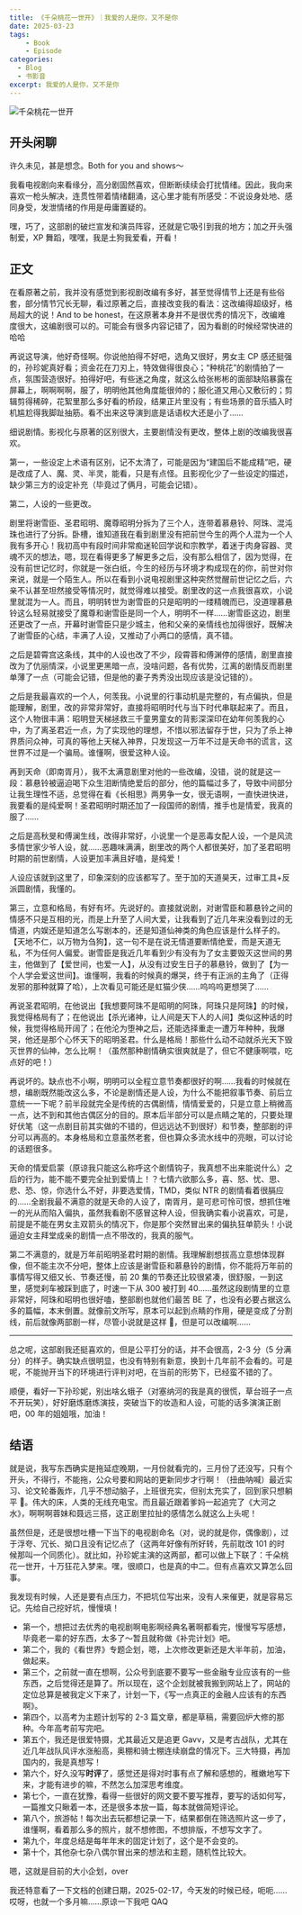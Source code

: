 ```yaml
---
title: 《千朵桃花一世开》｜我爱的人是你，又不是你
date: 2025-03-23
tags: 
	- Book
	- Episode
categories: 
  - Blog
  - 书影音
excerpt: 我爱的人是你，又不是你
---
```



![千朵桃花一世开](/images/千朵桃花一世开.jpg)

## 开头闲聊
许久未见，甚是想念。Both for you and shows～

我看电视剧向来看缘分，高分剧固然喜欢，但断断续续会打扰情绪。因此，我向来喜欢一枪头解决，连贯性带着情绪翻涌，这心里才能有所感受：不说设身处地、感同身受，发泄情绪的作用是毋庸置疑的。

嘿，巧了，这部剧的破烂宣发和演员阵容，还就是它吸引到我的地方；加之开头强制爱，XP 舞蹈，嘿嘿，我是土狗我爱看，开看！


## 正文
在看原著之前，我并没有感觉到影视剧改编有多好，甚至觉得情节上还是有些俗套，部分情节冗长无聊，看过原著之后，直接改变我的看法：这改编得超级好，格局超大的说！And to be honest，在这原著本身并不是很优秀的情况下，改编难度很大，这编剧很可以的。可能会有很多内容记错了，因为看剧的时候经常快进的哈哈

再说这导演，他好奇怪啊。你说他拍得不好吧，选角又很好，男女主 CP 感还挺强的，孙珍妮真好看；资金花在刀刃上，特效做得很良心；“种桃花”的剧情拍了一点，氛围营造很好。拍得好吧，有些迷之角度，就这么给张彬彬的面部缺陷暴露在屏幕上，啊啊啊啊，服了，明明他其他角度能很帅的；服化道又用心又敷衍的；剪辑剪得稀碎，花絮里那么多好看的桥段，结果正片里没有；有些场景的音乐插入时机尴尬得我脚趾抽筋。看不出来这导演到底是话语权大还是小了……

细说剧情。影视化与原著的区别很大，主要剧情没有更改，整体上剧的改编我很喜欢。

第一，一些设定上术语有区别，记不太清了，可能是因为“建国后不能成精”吧，硬是改成了人、魔、灵、半灵，能看，只是有点怪。且影视化少了一些设定的描述，缺少第三方的设定补充（毕竟过了俩月，可能会记错）。

第二，人设的一些更改。

剧里将谢雪臣、圣君昭明、魔尊昭明分拆为了三个人，连带着慕悬铃、阿珠、混沌珠也进行了分拆。卧槽，谁知道我在看到剧里没有把前世今生的两个人混为一个人我有多开心！我初高中有段时间非常痴迷轮回学说和宗教学，着迷于肉身容器、灵魂不灭的想法，嗯，现在看得更多了解更多之后，没有那么相信了，因为觉得，在没有前世记忆时，你就是一张白纸，今生的经历与环境才构成现在的你，前世对你来说，就是一个陌生人。所以在看到小说电视剧里这种突然觉醒前世记忆之后，六亲不认甚至坦然接受等情况时，就觉得难以接受。剧里改的这一点我很喜欢，小说里就混为一人。而且，明明转世为谢雪臣的只是昭明的一缕精魄而已，没道理慕悬铃这么轻易就接受了魔尊和谢雪臣是同一个人，明明不一样……谢雪臣这边，剧里还更改了一点，开幕时谢雪臣只是少城主，他和父亲的亲情线也加得很好，既解决了谢雪臣的心结，丰满了人设，又推动了小两口的感情，真不错。

之后是碧霄宫这条线，其中的人设也改了不少，段霄蓉和傅渊停的感情，剧里直接改为了伉丽情深，小说里更黑暗一点，没啥问题，各有优势，江离的剧情反而剧里单薄了一点（可能会记错，但是他的妻子秀秀没出现应该是没记错的）。

之后是我最喜欢的一个人，何羡我。小说里的行事动机是完整的，有点偏执，但是能理解，剧里，改的非常非常好，直接将昭明时代与当下时代串联起来了。而且，这个人物很丰满：昭明登天梯拯救三千童男童女的背影深深印在幼年何羡我的心中，为了离圣君近一点，为了实现他的理想，不惜以邪法留存于世，只为了杀上神界质问众神，可真的等他上天梯入神界，只发现这一万年不过是天命书的谎言，这世界不过是一个骗局。谁懂啊，很爱这种人设。

再到天命（即南胥月），我不太满意剧里对他的一些改编，没错，说的就是这一段：慕悬铃被逼迫喝下众生泪断情绝爱后的部分，他的篇幅过多了，导致中间部分让我生理性不适，总觉得在看《长相思》两男争一女，很无语啊，一直快进快进，我要看的是纯爱啊！圣君昭明时期还加了一段国师的剧情，推手也是情爱，我真的服了……

之后是高秋旻和傅澜生线，改得非常好，小说里一个是恶毒女配人设，一个是风流多情世家少爷人设，就……恶趣味满满，剧里改的两个人都很美好，加了圣君昭明时期的前世剧情，人设更加丰满且好嗑，是纯爱！

人设应该就到这里了，印象深刻的应该都写了。至于加的天道昊天，过审工具+反派圆剧情，我懂的。

第三，立意和格局，有好有坏。先说好的。直接就说剧，对谢雪臣和慕悬铃之间的情感不只是互相的光，而是上升至了人间大爱，让我看到了近几年来没看到过的无情道，内娱还是知道怎么写剧本的，还是知道仙神类的角色应该是什么样子的。【天地不仁，以万物为刍狗】，这一句不是在说无情道要断情绝爱，而是天道无私，不为任何人偏爱。谢雪臣是我近几年看到少有没有为了女主要毁灭这世间的男主，他做到了【爱世间，也爱一人】，从没有过安生日子的慕悬铃，做到了【为一个人学会爱这世间】。谁懂啊，我看的时候真的爆哭，终于有正派的主角了（正得发邪的那种就算了哈），上次看见可能还是虹猫少侠……呜呜呜更想哭了……

再说圣君昭明，在他说出【我想要阿珠不是昭明的阿珠，阿珠只是阿珠】的时候，我觉得格局有了；在他说出【杀光诸神，让人间是天下人的人间】类似这种话的时候，我觉得格局开阔了；在他沦为堕神之后，还能选择重走一遭万年种种，我爆哭，他还是那个心怀天下的昭明圣君。什么是格局！那些什么动不动就杀光天下毁灭世界的仙神，怎么比啊！（虽然那种剧情确实很爽就是了，但它不健康啊喂，吃点好的吧！）

再说坏的。缺点也不小啊，明明可以全程立意节奏都很好的啊……我看的时候就在想，编剧既然能改这么多，不论是剧情还是人设，为什么不能把叙事节奏、前后立意统一一下呢？前半段就完全是传统的古偶剧情，情情爱爱的，只是立意上稍微高一点，达不到和其他古偶区分的目的。原本后半部分可以是点睛之笔的，只要处理好伏笔（这一点剧目前其实做的不错的，但远远达不到很好）和节奏，整部剧的评分可以再高的。本身格局和立意虽然老套，但也算众多流水线中的亮眼，可以讨论的话题很多。

天命的情爱启蒙（原谅我只能这么称呼这个剧情钩子，我真想不出来能说什么）之后的行为，能不能不要完全扯到爱情上！？七情六欲那么多，喜、怒、忧、思、悲、恐、惊，你选什么不好，非要选爱情，TMD，类似 NTR 的剧情看着很膈应的……全剧我最不满意的就是天命的人设了，南胥月，是可悲可怜可恨，想抓住唯一的光从而陷入偏执，虽然我看剧不感冒这种人设，但我确实看小说喜欢，可是，前提是不能在男女主双箭头的情况下，你是那个突然冒出来的偏执狂单箭头！小说逼迫女主拜堂成亲的剧情一点不带改的，我真的服气。

第二不满意的，就是万年前昭明圣君时期的剧情。我理解剧想拔高立意想体现群像，但不能主次不分吧，整体上应该是谢雪臣和慕悬铃的剧情，你不能将万年前的事情写得又细又长、节奏还慢，前 20 集的节奏还比较很紧凑，很舒服，一到这里，感觉刹车被踩到底了，时速一下从 300 被打到 40……虽然这段剧情里的立意非常好，阿珠和昭明也很好嗑，整部剧也就他们最苦 BE 了，也没有必要占据这么多的篇幅，本末倒置。就像前文所写，原本可以起到点睛的作用，硬是变成了分割线，前后就像两部剧一样，尽管小说就是这样 💩，但是可以改编啊……

---
总之呢，这部剧我还挺喜欢的，但是公平打分的话，并不会很高，2-3 分（5 分满分）的样子。确实缺点很明显，也没有特别有新意，换到十几年前不会看的。可是呢，不能抛开当下的环境进行评判对吧，在当前的形势下，已经蛮不错的了。

顺便，看好一下孙珍妮，别出啥幺蛾子（对塞纳河的我是真的很慌，草台班子一点不开玩笑），好好磨炼磨炼演技，突破当下的妆造和人设，可能的话多演演正剧吧，00 年的姐姐哦，加油！


## 结语
就是说，我写东西确实是拖延症晚期，一月份就看完的，三月份了还没写，只有个开头，不得行，不能拖，公众号要和网站的更新同步才行啊！（扭曲呐喊）最近实习、论文轮番轰炸，几乎不想动脑子，上班很充实，但别太充实了，回到家只想躺平 🛌。伟大的床，人类的无线充电宝。而且最近跟着爹妈一起追完了《大河之水》，啊啊啊蓉妹和聂远三搭，这正剧里拉扯的感情怎么就这么上头呢！

虽然但是，还是很想吐槽一下当下的电视剧命名（对，说的就是你，偶像剧），过于浮夸、冗长、拗口且没有记忆点了（这两年好像有所好转，先前耽改 101 的时候那叫一个同质化）。就比如，孙珍妮主演的这两部，都可以做上下联了：千朵桃花一世开，十万狂花入梦来。嘿，很顺口，也是真的中二。但有点喜欢又算怎么回事。

我发现有时候，人还是要有点压力，不把坑位写出来，没有人来催更，就是容易忘记。先给自己挖好坑，慢慢填！

- 第一个，想把过去优秀的电视剧啊电影啊经典名著啊都看完，慢慢写写感想，毕竟老一辈的好东西，太多了～暂且就称做《补完计划》吧。
- 第二个，我的《看世界》专题企划，嗯，上次修改更新还是大半年前，加油，做起来。
- 第三个，之前就一直在想啊，公众号到底要不要写一些金融专业应该有的一些东西，之后觉得还是算了。所以现在，这个企划就被我搬到网站上了，网站的定位总算是被我定义下来了，计划一下，《写一点真正的金融人应该有的东西啊》。
- 第四个，以高考为主题计划写的 2-3 篇文章，都是草稿，需要回炉大修的那种。今年高考前写完吧。
- 第五个，我还是很爱特摄，尤其最近又是追更 Gavv，又是考古战队，尤其在近几年战队风评水涨船高，奥棚和骑士棚连续崩盘的情况下。三大特摄，再加国内的，我是真想写！
- 第六个，好久没写**时评**了，感觉还是得对时事有点了解和感想的，稚嫩地写下来，才能有进步的嘛，不然怎么加深思考维度。
- 第七个，一直在犹豫，看得一些很好的网文要不要写推荐，要写的话如何写，一篇推文只瞅着一本，还是很多本放一篇，每本就做简短评论。
- 第八个，旅游帖！每次出去玩都想记录一下，结果都倒在筛选照片这一步了，谁懂啊，看着那么多的照片，就不想修图，不想排版，不想写文字了。
- 第九个，年度总结是每年年末的固定计划了，这个是不会变的。
- 第十个，其他杂七杂八偶尔冒出来的想法和主题，随机性比较大。

嗯，这就是目前的大小企划，over

我还特意看了一下文档的创建日期，2025-02-17，今天发的时候已经，呃呃……哎呀，也就一个多月嘛……原谅一下我吧 QAQ
